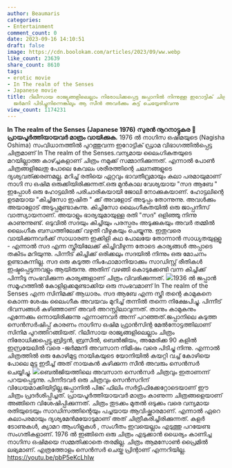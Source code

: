 ```yaml
---
author: Beaumaris
categories:
- Entertainment
comment_count: 0
date: 2023-09-16 14:10:51
draft: false
image: https://cdn.boolokam.com/articles/2023/09/ww.webp
like_count: 23639
share_count: 8610
tags:
- erotic movie
- In The realm of the Senses
- Japanese movie
title: റിലീസായ രാജ്യങ്ങളിലെല്ലാം നിരോധിക്കപ്പെട്ട ജപ്പാനിൽ നിന്നുള്ള ഇറോട്ടിക് ചിത്രം,
  ജർമനി പിടിച്ചുനിന്നെങ്കിലും ആ സീൻ അവർക്കും കട്ട് ചെയ്യേണ്ടിവന്നു
view_count: 1174231
---
```


**In The realm of the Senses** **(Japanese 1976)** **സുരൻ നൂറനാട്ടുകര** **🔞 പ്രായപൂർത്തിയായവർ മാത്രം വായിക്കുക.** 1976 ൽ നാഗിസ ഒഷിമയുടെ (Nagisha Oshima) സംവിധാനത്തിൽ പുറത്തുവന്ന ഇറോട്ടിക് ഡ്രാമ വിഭാഗത്തിൽപ്പെട്ട ചിത്രമാണ് In The realm of the Senses.വന്യമായ ലൈംഗികതയുടെ മറയില്ലാത്ത കാഴ്ച്ചകളാണ് ചിത്രം നമുക്ക് സമ്മാനിക്കുന്നത്. എന്നാൽ പോൺ ചിത്രങ്ങളിലേതു പോലെ കേവലം ശരീരത്തിന്റെ ചലനങ്ങളുടെ ദ്യശ്യവത്ക്കരണമല്ല. മറിച്ച് രതിയെ ഏറ്റവും ഭാവതീവ്രമായും കലാ പരമായുമാണ് നാഗി സ ഒഷിമ ഒരുക്കിയിരിക്കുന്നത്.ഒരു മുൻകാല വേശ്യയായ "സദ ആബേ " ഇപ്പോൾ ഒരു ഹോട്ടലിൽ പരിചാരികയായി ജോലി നോക്കുകയാണ്. ഹോട്ടലിന്റെ ഉടമയായ "കിച്ചിസോ ഇഷിത " ക്ക് അവളോട് അടുപ്പം തോന്നുന്നു. അവൾക്കും അയാളോട് അടുപ്പമുണ്ടാകുന്നു. കിച്ചിസോ ലൈംഗീകതയിൽ ഒരു ജാപ്പനീസ് വാത്സ്യായനാണ്. അയാളും ഭാര്യയുമായുള്ള രതി "സദ" ഒളിഞ്ഞു നിന്നു കാണുന്നുണ്ട്. ഒടുവിൽ സദയും കിച്ചിയും പരസ്പരം അടുക്കുകയും അവർ തമ്മിൽ ലൈംഗീക ബന്ധത്തിലേക്ക് വഴുതി വീഴുകയും ചെയ്യുന്നു. ഇതുവരെ വായിക്കുന്നവർക്ക് സാധാരണ ഇക്കിളി കഥ പോലയേ തോന്നാൻ സാധ്യതയുള്ളൂ - എന്നാൽ സദ എന്ന സ്ത്രീയിലേക്ക് കിച്ചിവീഴുന്ന തോടെ കാര്യങ്ങൾ അപ്പാടെ തകിടം മറിയുന്നു. പിന്നീട് കിച്ചിക്ക് ഒരിക്കലും സദയിൽ നിന്നും ഒരു മോചനം ഉണ്ടാകുന്നില്ല. സദ ഒരു കടുത്ത നിംഫോമാനിയാക്കും സാഡിസ്റ്റ് രീതികൾ ഇഷ്ടപ്പെടുന്നവളും ആയിരുന്നു. അതിന് വഴങ്ങി കൊടുക്കേണ്ടി വന്ന കിച്ചിക്ക് പിന്നീടു സംഭവിക്കുന്ന കാര്യങ്ങളാണ് ചിത്രം വിവരിക്കുന്നത്. ![](https://cdn.boolokam.com/articles/2023/09/ww.webp)1936 ൽ ജപ്പാൻ സമൂഹത്തിൽ കോളിളക്കമുണ്ടാക്കിയ ഒരു സംഭവമാണ് In The realm of the Senses എന്ന സിനിമക്ക് ആധാരം. സദ ആബേ എന്ന സ്ത്രീ തന്റെ കാമുകനെ കൊന്ന ശേഷം ലൈംഗീക അവയവം മുറിച്ച് തന്നിൽ തന്നെ നിക്ഷേപിച്ചു. പിന്നീട് ദിവസങ്ങൾ കഴിഞ്ഞാണ് അവർ അറസ്റ്റിലാവുന്നത്. താനും കാമുകനും എന്നേക്കും ഒന്നായിരിക്കുന്നു എന്നാണവർ അന്ന് പറഞ്ഞത്.ജപ്പാനിലെ കടുത്ത സെൻസർഷിപ്പ് കാരണം നാഗിസ ഒഷിമ ഫ്രാൻസിന്റ മേൽനോട്ടത്തിലാണ് സിനിമ പുറത്തിറങ്ങിയത്. റിലീസായ രാജ്യങ്ങളിലെല്ലാം ചിത്രം നിരോധിക്കപ്പെട്ടു.ബ്രിട്ടൻ, ബ്രസീൽ, ബെൽജിയം, അമേരിക്ക 90 കളിൽ ഇസ്രയേലിൽ വരെ -ജർമ്മനി അവസാന നിമിഷം വരെ പിടിച്ചു നിന്നു. എന്നാൽ ചിത്രത്തിൽ ഒരു കോഴിമുട്ട നായികയുടെ യോനിയിൽ കയറ്റി വച്ച് കോഴിയെ പോലെ മുട്ട ഇടീച്ച് അത് നായകൻ കഴിക്കുന്ന സീൻ അവരും സെൻസർ ചെയ്യിച്ചു. ![](https://cdn.boolokam.com/articles/2023/09/vs-11.jpg)ബെൽജിയത്തിലെ അവസാന സെൻസർ ചിത്രവും ഇതാണന്ന് പറയപ്പെടുന്നു. പിന്നീടവർ ഒരു ചിത്രവും സെൻസറിന് വിധേയമാക്കിയിട്ടില്ല.ജപ്പാനിൽ പിങ്ക് ഫിലിം സർട്ടിഫിക്കേറ്റോടെയാണ് ഈ ചിത്രം പ്രദർശിപ്പിച്ചത്. പ്രായപൂർത്തിയായവർ മാത്രം കാണുന്ന ചിത്രങ്ങളെയാണ് അങ്ങിനെ വിശേഷിപ്പിക്കുന്നത്. ചിത്രം തുടക്കം മുതൽ ഒടുക്കം വരെ വന്യമായ രതിയുടെയും സാഡിസത്തിന്റെയും പച്ചയായ ആവിഷ്ക്കാരമാണ്. എന്നാൽ ഏറെ കലാപരമായും ദ്യശ്യമേൻമയോടുമാണ് അത് ചിത്രീകരിച്ചിരിക്കുന്നത്. കളർ ടോണുകൾ, ക്യാമറ ആംഗിളുകൾ , സംഗീതം ഇവയെല്ലാം എടുത്തു പറയേണ്ട സംഗതികളാണ്. 1976 ൽ ഇങ്ങിനെ ഒരു ചിത്രം എടുക്കാൻ ധൈര്യം കാണിച്ച നാഗിസ ഒഷിമയെ സമ്മതിക്കാതെ തരമില്ല. ചിത്രം ആമസോൺ പ്രൈമിൽ ലഭ്യമാണ്. എത്രത്തോളം സെൻസർ ചെയ്ത പ്രിന്റാണ് എന്നറിയില്ല. https://youtu.be/pbP5eKcLhIw